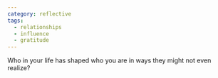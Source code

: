 ```yaml
---
category: reflective
tags:
  - relationships
  - influence
  - gratitude
---
```


Who in your life has shaped who you are in ways they might not even realize?
